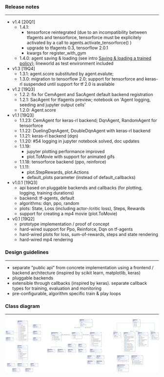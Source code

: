 ### Release notes
---
* v1.4 [20Q1]
    * 1.4.1: 
        * tensorforce reintegrated (due to an incompatibility between tfagents and
          tensorforce, tensorforce must be explicitely activated 
          by a call to agents.activate_tensorforce() )
        * upgrade to tfagents 0.3, tensorflow 2.0.1
        * kwargs for register_with_gym
    * 1.4.0: agent saving & loading (see intro 
             [Saving & loading a trained policy](https://colab.research.google.com/github/christianhidber/easyagents/blob/master/jupyter_notebooks/intro_persistence.ipynb));
             lineworld as test environment included 
* v1.3 [19Q4]
    * 1.3.1: agent.score substituted by agent.evalute; 
    * 1.3.0: migration to tensorflow 2.0; 
             support for tensorforce and keras-rl suspended until support for tf 2.0 is available
* v1.2 [19Q3]
    * 1.2.2: fix for CemAgent and SacAgent default backend registration
    * 1.2.1: SacAgent for tfagents preview; notebook on 'Agent logging, seeding and jupyter output cells'
    * 1.2.0: Agent.score
* v1.1 [19Q3]
    * 1.1.23: CemAgent for keras-rl backend; DqnAgent, RandomAgent for tensorforce
    * 1.1.22: DuelingDqnAgent, DoubleDqnAgent with keras-rl backend
    * 1.1.21: keras-rl backend (dqn)
    * 1.1.20: #54 logging in jupyter notebook solved, doc updates
    * 1.1.19: 
        * jupyter plotting performance improved
        * plot.ToMovie with support for animated gifs 
    * 1.1.18: tensorforce backend (ppo, reinforce)
    * 1.1.11:
        * plot.StepRewards, plot.Actions
        * default_plots parameter (instead of default_callbacks)     
* v1.0.1 [19Q3]
    * api based on pluggable backends and callbacks (for plotting, logging, training durations)
    * backend: tf-agents, default
    * algorithms: dqn, ppo, random
    * plots: State, Loss (including actor-/critic loss), Steps, Rewards
    * support for creating a mp4 movie (plot.ToMovie) 
* v0.1 [19Q2]
    * prototype implementation / proof of concept
    * hard-wired support for Ppo, Reinforce, Dqn on tf-agents
    * hard-wired plots for loss, sum-of-rewards, steps and state rendering 
    * hard-wired mp4 rendering
    
### Design guidelines
---
* separate "public api" from concrete implementation using a frontend / backend architecture 
  (inspired by scikit learn, matplotlib, keras)
* pluggable backends
* extensible through callbacks (inspired by keras). separate callback types for training, evaluation and monitoring
* pre-configurable, algorithm specific train & play loops 
    
### Class diagram
---
![ClassDiagram](ClassDiagram.png)
 